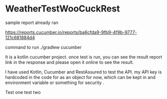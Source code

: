 # WeatherTestWooCuckRest


sample report already ran

https://reports.cucumber.io/reports/ba6cfda9-9fb9-4f9b-9777-121c681884d4

command to run 
./gradlew cucumber  

It is a kotlin cucumber project.
once test is run, you can see the result report link in the response and please
open it online to see the result.

I have used Kotlin, Cucumber and RestAssured to test the API.
my API key is hardcoded in the code for as an object for now, which can be kept in
and environment variable or something for security .

Test one
test two